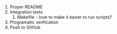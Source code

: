 1. Proper README
2. Integration tests
   1. Makefile - how to make it easier to run scripts?
3. Programatic verification
4. Push to GitHub